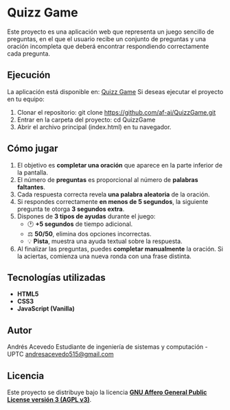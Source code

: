 # Quizz Game
Este proyecto es una aplicación web que representa un juego sencillo de preguntas, en el que el usuario recibe un conjunto de preguntas y una oración incompleta que deberá encontrar respondiendo correctamente cada pregunta.

## Ejecución
La aplicación está disponible en: [Quizz Game](https://af-ai.github.io/QuizzGame/)
Si deseas ejecutar el proyecto en tu equipo:

1. Clonar el repositorio:
   git clone https://github.com/af-ai/QuizzGame.git
2. Entrar en la carpeta del proyecto:
   cd QuizzGame
3. Abrir el archivo principal (index.html) en tu navegador.

## Cómo jugar

1. El objetivo es **completar una oración** que aparece en la parte inferior de la pantalla.  
2. El número de **preguntas** es proporcional al número de **palabras faltantes**.  
3. Cada respuesta correcta revela **una palabra aleatoria** de la oración.  
4. Si respondes correctamente **en menos de 5 segundos**, la siguiente pregunta te otorga **3 segundos extra**.  
5. Dispones de **3 tipos de ayudas** durante el juego:
   - 🕐 **+5 segundos** de tiempo adicional.  
   - ⚖️ **50/50**, elimina dos opciones incorrectas.  
   - 💡 **Pista**, muestra una ayuda textual sobre la respuesta.
6. Al finalizar las preguntas, puedes **completar manualmente** la oración. Si la aciertas, comienza una nueva ronda con una frase distinta.

## Tecnologías utilizadas
- **HTML5**
- **CSS3**
- **JavaScript (Vanilla)**

## Autor
   Andrés Acevedo
   Estudiante de ingeniería de sistemas y computación - UPTC
   andresacevedo515@gmail.com

## Licencia
Este proyecto se distribuye bajo la licencia [**GNU Affero General Public License versión 3 (AGPL v3)**](https://www.gnu.org/licenses/agpl-3.0.html).